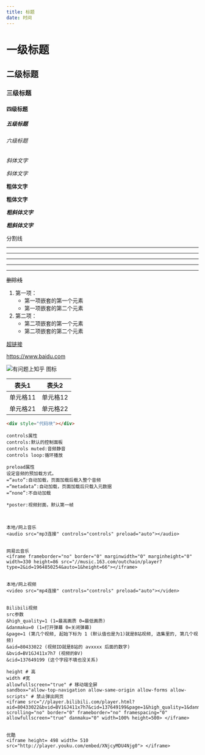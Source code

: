 ```yaml
---
title: 标题
date: 时间
---
```

# 一级标题

## 二级标题

### 三级标题

#### 四级标题

##### 五级标题

###### 六级标题

*斜体文字*

_斜体文字_

**粗体文字**

__粗体文字__

***粗斜体文字***

___粗斜体文字___

分割线

***
* * *
******
- - -
------

~~删除线~~

1. 第一项：
    - 第一项嵌套的第一个元素
    - 第一项嵌套的第二个元素
2. 第二项：
    - 第二项嵌套的第一个元素
    - 第二项嵌套的第二个元素

[超链接](https://www.baidu.com)

<https://www.baidu.com>

![有问题上知乎 图标](https://pic4.zhimg.com/80/v2-a47051e92cf74930bedd7469978e6c08_hd.png)

|表头1|表头2|
|----|----|
|单元格11|单元格12|
|单元格21|单元格22|

```html
<div style="代码块"></div>

```

```audio，video标签通用属性
controls属性
controls:默认的控制面板
controls muted:音频静音
controls loop:循环播放

preload属性
设定音频的预加载方式。
=“auto”:自动加载，页面加载后载入整个音频
=“metadata”:自动加载，页面加载后只载入元数据
=“none”:不自动加载

*poster:视频封面，默认第一帧


```

```mp3

本地/网上音乐
<audio src="mp3连接" controls="controls" preload="auto"></audio>


网易云音乐
<iframe frameborder="no" border="0" marginwidth="0" marginheight="0" width=330 height=86 src="//music.163.com/outchain/player?type=2&id=1964850254&auto=1&height=66"></iframe>

```

```mp4

本地/网上视频
<video src="mp4连接" controls="controls" preload="auto"></viden>


Bilibili视频
src参数
&high_quality=1 (1=最高画质 0=最低画质)
&danmaku=0 (1=打开弹幕 0=关闭弹幕)
&page=1 (第几个视频, 起始下标为 1 (默认值也是为1)就是B站视频, 选集里的, 第几个视频)
&aid=80433022 (视频ID就是B站的 avxxxx 后面的数字)
&bvid=BV1GJ411x7h7 (视频的BV)
&cid=137649199 (这个字段不填也没关系)

height # 高
width #宽
allowfullscreen="true" # 移动端全屏
sandbox="allow-top-navigation allow-same-origin allow-forms allow-scripts" # 禁止弹出网页
<iframe src="//player.bilibili.com/player.html?aid=80433022&bvid=BV1GJ411x7h7&cid=137649199&page=1&high_quality=1&danmaku=0" scrolling="no" border="0" frameborder="no" framespacing="0" allowfullscreen="true" danmaku="0" width=100% height=500> </iframe>


优酷
<iframe height= 498 width= 510  src="http://player.youku.com/embed/XNjcyMDU4Njg0"> </iframe>

```

